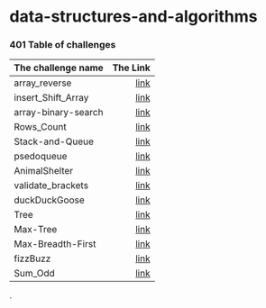 # data-structures-and-algorithms

### 401 Table of challenges

| The challenge name  |                                                           The Link |
|:--------------------|-------------------------------------------------------------------:|
| array_reverse       |  [link](./array-reverse/) | 
| insert_Shift_Array  |  [link](./insertShiftArray/) | 
| array-binary-search |   [link](./array-binary-search/) | 
| Rows_Count          | [link](./2D-Array-Row-Count/) | 
| Stack-and-Queue     |     [link](./stack-and-queue/app/src/main/java/com/pkg/) | 
| psedoqueue     |[link](./stack-and-queue/app/src/main/java/com/pkg/psedoqueue/) | 
| AnimalShelter     |[link](./stack-and-queue/app/src/main/java/com/pkg/AnimalShelter/) |
| validate_brackets	     |  [link](./stack-and-queue/app/src/main/java/com/pkg/validatebrackets/) | 
| duckDuckGoose     |  [link](./stack-and-queue/app/src/main/java/com/pkg/duckDuckGoose/) | 
| Tree     |  [link](./Tree/app/src/main/java/com/pkg/tree) | 
| Max-Tree     |  [link](./Tree/app/src/main/java/com/pkg/tree/Tree-max/README.md) | 
| Max-Breadth-First     |  [link](./Tree/app/src/main/java/com/pkg/tree/Tree-breadth-first/README.md) |
| fizzBuzz     |  [link](./Tree/app/src/main/java/com/pkg/tree/fizzBuzz/README.md) | 
| Sum_Odd     |  [link](./Tree/app/src/main/java/com/pkg/tree/Sum_Odd/README.md) | 


.


